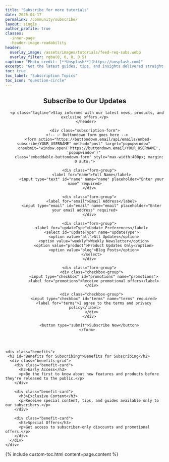 ```yaml
---
title: "Subscribe for more tutorials"
date: 2025-04-17
permalink: /community/subscribe/
layout: single
author_profile: true
classes:
  -inner-page
  -header-image-readability
header:
  overlay_image: /assets/images/tutorials/feed-req-subs.webp
  overlay_filter: rgba(0, 0, 0, 0.5)
caption: "Photo credit: [**Unsplash**](https://unsplash.com)"
excerpt: "Get the latest guides, tips, and insights delivered straight to your inbox to elevate your AI skills."
toc: true
toc_label: "Subscription Topics"
toc_icon: "question-circle"
---
```



   <div class="container">
     <header>
     <h2 id="Subscribe to Our Updates">Subscribe to Our Updates</h2>

      <p class="tagline">Stay informed with our latest news, products, and exclusive offers.</p>
     </header>

    <div class="subscription-form">
      <!-- ✅ Buttondown form goes here -->
       <form action="https://buttondown.email/api/emails/embed-subscribe/YOUR_USERNAME" method="post" target="popupwindow" 
        onsubmit="window.open('https://buttondown.email/YOUR_USERNAME', 'popupwindow')" 
        class="embeddable-buttondown-form" style="max-width:400px; margin: 0 auto;">
    
        <div class="form-group">
          <label for="name">Full Name</label>
          <input type="text" id="name" name="name" placeholder="Enter your name" required>
        </div>
        
        <div class="form-group">
          <label for="email">Email Address</label>
          <input type="email" id="email" name="email" placeholder="Enter your email address" required>
        </div>
        
        <div class="form-group">
          <label for="updateType">Update Preferences</label>
          <select id="updateType" name="updateType">
            <option value="all">All Updates</option>
            <option value="weekly">Weekly Newsletter</option>
            <option value="product">Product Updates Only</option>
            <option value="blog">Blog Posts</option>
          </select>
        </div>
        
        <div class="form-group">
          <div class="checkbox-group">
            <input type="checkbox" id="promotions" name="promotions">
            <label for="promotions">Receive promotional offers</label>
          </div>
          
          <div class="checkbox-group">
            <input type="checkbox" id="terms" name="terms" required>
            <label for="terms">I agree to the terms and privacy policy</label>
          </div>
        </div>
        
        <button type="submit">Subscribe Now</button>
      </form>

</div>

    <div class="benefits">
     <h2 id="Benefits for Subscribing">Benefits for Subscribing</h2>      
      <div class="benefits-grid">
        <div class="benefit-card">
          <h3>Early Access</h3>
          <p>Be the first to know about new features and products before they're released to the public.</p>
        </div>
        
        <div class="benefit-card">
          <h3>Exclusive Content</h3>
          <p>Receive special content, tips, and guides available only to our subscribers.</p>
        </div>
        
        <div class="benefit-card">
          <h3>Special Offers</h3>
          <p>Get access to subscriber-only discounts and promotional offers.</p>
        </div>
      </div>
    </div>
  </div>
<script src="{{ '/assets/js/subscribe-toggle.js' | relative_url }}"></script>



<div class="sidebar">
  {% include custom-toc.html content=page.content %}
</div>
